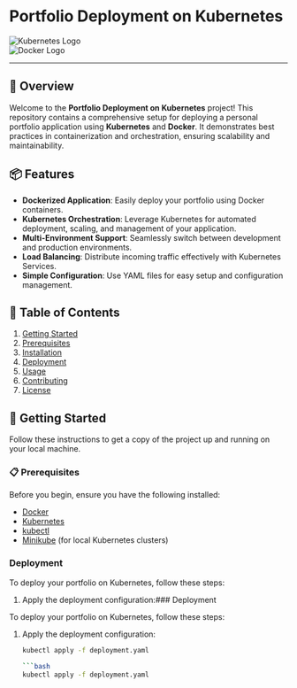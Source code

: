 # Portfolio Deployment on Kubernetes

![Kubernetes Logo](https://kubernetes.io/images/favicon.ico)  
![Docker Logo](https://www.docker.com/wp-content/uploads/2022/03/horizontal-logo-monochromatic-white.png)

---

## 🚀 Overview

Welcome to the **Portfolio Deployment on Kubernetes** project! This repository contains a comprehensive setup for deploying a personal portfolio application using **Kubernetes** and **Docker**. It demonstrates best practices in containerization and orchestration, ensuring scalability and maintainability.

## 📦 Features

- **Dockerized Application**: Easily deploy your portfolio using Docker containers.
- **Kubernetes Orchestration**: Leverage Kubernetes for automated deployment, scaling, and management of your application.
- **Multi-Environment Support**: Seamlessly switch between development and production environments.
- **Load Balancing**: Distribute incoming traffic effectively with Kubernetes Services.
- **Simple Configuration**: Use YAML files for easy setup and configuration management.

## 📜 Table of Contents

1. [Getting Started](#getting-started)
2. [Prerequisites](#prerequisites)
3. [Installation](#installation)
4. [Deployment](#deployment)
5. [Usage](#usage)
6. [Contributing](#contributing)
7. [License](#license)

## 🚧 Getting Started

Follow these instructions to get a copy of the project up and running on your local machine.

### 📋 Prerequisites

Before you begin, ensure you have the following installed:

- [Docker](https://www.docker.com/get-started)
- [Kubernetes](https://kubernetes.io/docs/setup/)
- [kubectl](https://kubernetes.io/docs/tasks/tools/install-kubectl/)
- [Minikube](https://minikube.sigs.k8s.io/docs/start/) (for local Kubernetes clusters)


### Deployment

To deploy your portfolio on Kubernetes, follow these steps:

1. Apply the deployment configuration:### Deployment

To deploy your portfolio on Kubernetes, follow these steps:

1. Apply the deployment configuration:
   ```bash
   kubectl apply -f deployment.yaml

   ```bash
   kubectl apply -f deployment.yaml


